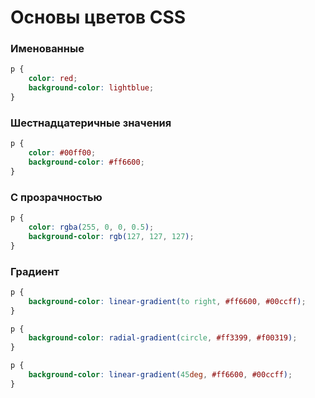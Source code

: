 # Основы цветов CSS

### Именованные
```css
p {
    color: red;
    background-color: lightblue;
}
```
### Шестнадцатеричные значения
```css
p {
    color: #00ff00;
    background-color: #ff6600;
}
```
### С прозрачностью

```css
p {
    color: rgba(255, 0, 0, 0.5);
    background-color: rgb(127, 127, 127);
}
```

### Градиент

```css
p {
    background-color: linear-gradient(to right, #ff6600, #00ccff);
}
```
```css
p {
    background-color: radial-gradient(circle, #ff3399, #f00319);
}
```
```css
p {
    background-color: linear-gradient(45deg, #ff6600, #00ccff);
}
```
